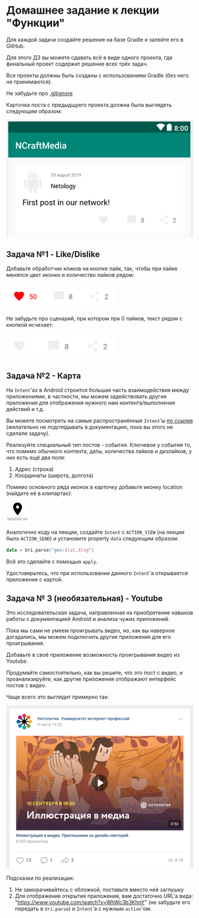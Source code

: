 # Домашнее задание к лекции "Функции"

Для каждой задачи создайте решение на базе Gradle и залейте его в GitHub.

Для этого ДЗ вы можете сдавать всё в виде одного проекта, где финальный проект содержит решение всех трёх задач.

Все проекты должны быть созданы с использованием Gradle (без него не принимаются).

Не забудьте про [.gitignore](../.gitignore)

Карточка поста с предыдщуего проекта должна была выглядеть следующим образом:

![](./card/result.png)

## Задача №1 - Like/Dislike

Добавьте обработчик кликов на кнопке лайк, так, чтобы при лайке менялся цвет иконки и количество лайков рядом:

![](./card/card-liked.png)

Не забудьте про сценарий, при котором при 0 лайков, текст рядом с кнопкой исчезает:

![](./card/card-not-liked.png)

## Задача №2 - Карта

На `Intent`'ах в Android строится большая часть взаимодействия между приложениями, в частности, мы можем задействовать другие приложения для отображения нужного нам контента/выполнения действий и т.д.

Вы можете посмотреть на самые распространённые `Intent`'ы [по ссылке](https://developer.android.com/guide/components/intents-common) (желательно не подглядывать в документацию, пока вы этого не сделали задачу).

Реализуйте специальный тип постов - события. Ключевое у события то, что помимо обычного контента, даты, количества лайков и дизлайков, у них есть ещё два поля:
1. Адрес (строка)
2. Координаты (широта, долгота)

Помимо основного ряда иконок в карточку добавьте иконку location (найдите её в клипартах):

![](./location/location.png)

Аналогично коду на лекции, создайте `Intent` с `ACTION_VIEW` (на лекции было `ACTION_SEND`) и установите property `data` следующим образом:
```kotlin
data = Uri.parse("geo:$lat,$lng")
```

Всё это сделайте с помощью `apply`.

Удостоверьтесь, что при использовании данного `Intent`'а открывается приложение с картой.


## Задача № 3 (необязательная) - Youtube

Это исследовательская задача, направленная на приобретение навыков работы с документацией Android и анализа чужих приложений.

Пока мы сами не умеем проигрывать видео, но, как вы наверное догадались, мы можем подключить другие приложения для его проигрывания.

Добавьте в своё приложение возможность проигрывания видео из Youtube.

Продумайте самостоятельно, как вы решите, что это пост с видео, и проанализируйте, как другие приложения отображают интерфейс постов с видео.

Чаще всего это выглядит примерно так:

![](./music/result.png)

Подсказки по реализации:
1. Не заморачивайтесь с обложкой, поставьте вместо неё заглушку
1. Для отображения открытия приложения, вам достаточно URL'а вида: "https://www.youtube.com/watch?v=WhWc3b3KhnY" (не забудьте его передать в `Uri.parse`) и `Intent`'а с нужным `action`'ом.
